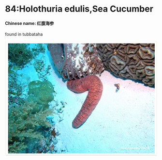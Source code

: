 # 84:Holothuria edulis,Sea Cucumber

#### Chinese name: 红腹海参

found in tubbataha

![](../../.gitbook/assets/holothuria-edulis.jpg)

